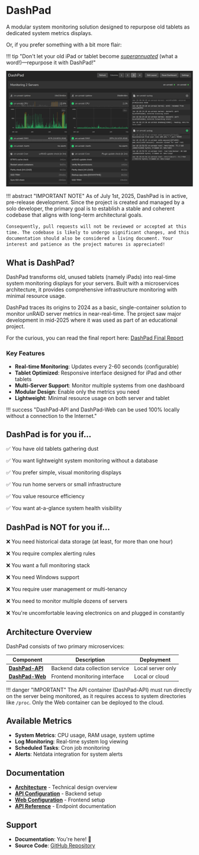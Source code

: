 # DashPad

A modular system monitoring solution designed to repurpose old tablets as dedicated system metrics displays.

Or, if you prefer something with a bit more flair: 

!!! tip "Don't let your old iPad or tablet become *[superannuated](https://en.wiktionary.org/wiki/superannuated#:~:text=Retired%20or%20discarded%20due%20to%20age.)* (what a word!)—repurpose it with DashPad!"

![Screenshot of DashPad-Web: Monitoring two servers, with a three-column layout selected and CPU/Cron/Log modules expanded. The log module at bottom right has automatic scrolling enabled.](assets/screenshot-web-1.png)

!!! abstract "IMPORTANT NOTE"
    As of July 1st, 2025, DashPad is in active, pre-release development. Since the project is created and managed by a solo developer, the primary goal is to establish a stable and coherent codebase that aligns with long-term architectural goals.

    Consequently, pull requests will not be reviewed or accepted at this time. The codebase is likely to undergo significant changes, and this documentation should also be considered a living document. Your interest and patience as the project matures is appreciated!

## What is DashPad?

DashPad transforms old, unused tablets (namely iPads) into real-time system monitoring displays for your servers. Built with a microservices architecture, it provides comprehensive infrastructure monitoring with minimal resource usage.

DashPad traces its origins to 2024 as a basic, single-container solution to monitor unRAID server metrics in near-real-time. The project saw major development in mid-2025 where it was used as part of an educational project. 

For the curious, you can read the final report here: [DashPad Final Report](./assets/dashpad-report-public.pdf)

### Key Features

- **Real-time Monitoring**: Updates every 2-60 seconds (configurable)
- **Tablet Optimized**: Responsive interface designed for iPad and other tablets
- **Multi-Server Support**: Monitor multiple systems from one dashboard
- **Modular Design**: Enable only the metrics you need
- **Lightweight**: Minimal resource usage on both server and tablet

!!! success "DashPad-API and DashPad-Web can be used 100% locally without a connection to the Internet."

## DashPad is for you if...

✅ You have old tablets gathering dust

✅ You want lightweight system monitoring without a database

✅ You prefer simple, visual monitoring displays

✅ You run home servers or small infrastructure 

✅ You value resource efficiency

✅ You want at-a-glance system health visibility

## DashPad is NOT for you if...

❌ You need historical data storage (at least, for more than one hour)

❌ You require complex alerting rules

❌ You want a full monitoring stack

❌ You need Windows support

❌ You require user management or multi-tenancy

❌ You need to monitor multiple dozens of servers

❌ You're uncomfortable leaving electronics on and plugged in constantly

## Architecture Overview

DashPad consists of two primary microservices:

| Component | Description | Deployment |
|-----------|-------------|------------|
| **[DashPad-API](api/index.md)** | Backend data collection service | Local server only |
| **[DashPad-Web](web/index.md)** | Frontend monitoring interface | Local or cloud |

!!! danger "IMPORTANT"
    The API container (DashPad-API) must run directly on the server being monitored, as it requires access to system directories like `/proc`. Only the Web container can be deployed to the cloud.

## Available Metrics

- **System Metrics**: CPU usage, RAM usage, system uptime
- **Log Monitoring**: Real-time system log viewing
- **Scheduled Tasks**: Cron job monitoring
- **Alerts**: Netdata integration for system alerts

## Documentation

- **[Architecture](architecture.md)** - Technical design overview
- **[API Configuration](api/configuration.md)** - Backend setup
- **[Web Configuration](web/configuration.md)** - Frontend setup
- **[API Reference](api/endpoints.md)** - Endpoint documentation

## Support

- **Documentation**: You're here! 👋
- **Source Code**: [GitHub Repository](https://github.com/mrchrisneal/DashPad)